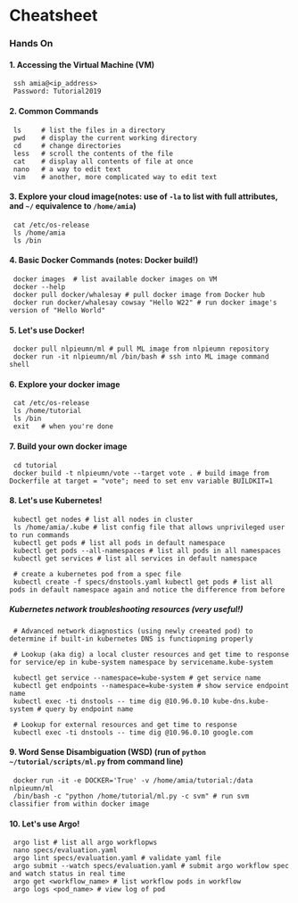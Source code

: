 # Cheatsheet

### Hands On

#### 1. Accessing the Virtual Machine (VM)
     ssh amia@<ip_address>
     Password: Tutorial2019

#### 2. Common Commands 
     ls     # list the files in a directory
     pwd    # display the current working directory
     cd     # change directories
     less   # scroll the contents of the file
     cat    # display all contents of file at once
     nano   # a way to edit text
     vim    # another, more complicated way to edit text
     
#### 3. Explore your cloud image(notes: use of `-la` to list with full attributes, and `~/` equivalence to `/home/amia`)
     cat /etc/os-release
     ls /home/amia
     ls /bin
     
#### 4. Basic Docker Commands (notes: Docker build!)
     docker images  # list available docker images on VM 
     docker --help
     docker pull docker/whalesay # pull docker image from Docker hub
     docker run docker/whalesay cowsay "Hello W22" # run docker image's version of "Hello World" 
     
#### 5. Let's use Docker!
     docker pull nlpieumn/ml # pull ML image from nlpieumn repository
     docker run -it nlpieumn/ml /bin/bash # ssh into ML image command shell
     
#### 6. Explore your docker image
     cat /etc/os-release
     ls /home/tutorial
     ls /bin 
     exit   # when you're done
     
#### 7. Build your own docker image
     cd tutorial
     docker build -t nlpieumn/vote --target vote . # build image from Dockerfile at target = "vote"; need to set env variable BUILDKIT=1
     
#### 8. Let's use Kubernetes! 
     kubectl get nodes # list all nodes in cluster
     ls /home/amia/.kube # list config file that allows unprivileged user to run commands
     kubectl get pods # list all pods in default namespace
     kubectl get pods --all-namespaces # list all pods in all namespaces
     kubectl get services # list all services in default namespace
     
     # create a kubernetes pod from a spec file
     kubectl create -f specs/dnstools.yaml kubectl get pods # list all pods in default namespace again and notice the difference from before
     
##### Kubernetes network troubleshooting resources (very useful!)
     # Advanced network diagnostics (using newly creeated pod) to determine if built-in kubernetes DNS is functiopning properly
     
     # Lookup (aka dig) a local cluster resources and get time to response for service/ep in kube-system namespace by servicename.kube-system
     
     kubectl get service --namespace=kube-system # get service name
     kubectl get endpoints --namespace=kube-system # show service endpoint name
     kubectl exec -ti dnstools -- time dig @10.96.0.10 kube-dns.kube-system # query by endpoint name

     # Lookup for external resources and get time to response
     kubectl exec -ti dnstools -- time dig @10.96.0.10 google.com
     
#### 9. Word Sense Disambiguation (WSD) (run of `python ~/tutorial/scripts/ml.py` from command line)
     docker run -it -e DOCKER='True' -v /home/amia/tutorial:/data nlpieumn/ml 
     /bin/bash -c "python /home/tutorial/ml.py -c svm" # run svm classifier from within docker image
     
#### 10. Let's use Argo!
     argo list # list all argo workflopws
     nano specs/evaluation.yaml 
     argo lint specs/evaluation.yaml # validate yaml file
     argo submit --watch specs/evaluation.yaml # submit argo workflow spec and watch status in real time
     argo get <workflow_name> # list workflow pods in workflow
     argo logs <pod_name> # view log of pod
